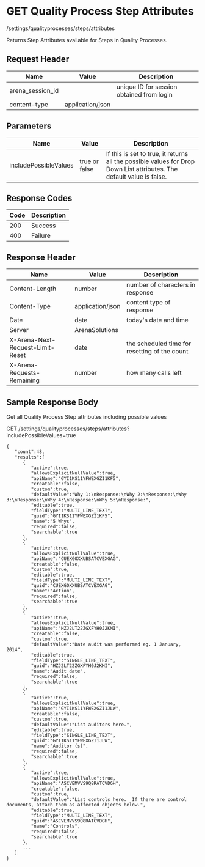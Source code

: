 # GET Quality Process Step Attributes
/settings/qualityprocesses/steps/attributes

Returns    Step Attributes available for Steps  in  Quality Processes. 

## Request Header

| Name<br> | Value<br> | Description<br> |
|  --- |  --- |  --- | 
| arena_session_id<br> |   | unique ID for session obtained from login<br> |
| content-type<br> | application/json<br> |   |

## Parameters

| Name<br> | Value<br> | Description<br> |
|  --- |  --- |  --- | 
| includePossibleValues<br> | true or false<br> | If this is set to true, it returns all the possible values for Drop Down List attributes. The default value is false.<br> |

## Response Codes

| Code<br> | Description<br> |
|  --- |  --- | 
| 200<br> | Success<br> |
| 400<br> | Failure<br> |

## Response Header

| Name<br> | Value<br> | Description<br> |
|  --- |  --- |  --- | 
| Content-Length<br> | number<br> | number of characters in response<br> |
| Content-Type<br> | application/json<br> | content type of response<br> |
| Date<br> | date<br> | today's date and time<br> |
| Server<br> | ArenaSolutions<br> |   |
| X-Arena-Next-Request-Limit-Reset<br> | date<br> | the scheduled time for resetting of the count<br> |
| X-Arena-Requests-Remaining<br> | number<br> | how many calls left<br> |

## Sample Response Body
Get all Quality Process Step attributes including possible values

GET /settings/qualityprocesses/steps/attributes?includePossibleValues=true

```
{
   "count":48,
   "results":[
      {
         "active":true,
         "allowsExplicitNullValue":true,
         "apiName":"GYI1KS11YFWEXGZI1KF5",
         "creatable":false,
         "custom":true,
         "defaultValue":"Why 1:\nResponse:\nWhy 2:\nResponse:\nWhy 3:\nResponse:\nWhy 4:\nResponse:\nWhy 5:\nResponse:",
         "editable":true,
         "fieldType":"MULTI_LINE_TEXT",
         "guid":"GYI1KS11YFWEXGZI1KF5",
         "name":"5 Whys",
         "required":false,
         "searchable":true
      },
      {
         "active":true,
         "allowsExplicitNullValue":true,
         "apiName":"CUEXGOXXUBSATCVEXGAG",
         "creatable":false,
         "custom":true,
         "editable":true,
         "fieldType":"MULTI_LINE_TEXT",
         "guid":"CUEXGOXXUBSATCVEXGAG",
         "name":"Action",
         "required":false,
         "searchable":true
      },
      {
         "active":true,
         "allowsExplicitNullValue":true,
         "apiName":"HZJ2LT22ZGXFYH0J2KMI",
         "creatable":false,
         "custom":true,
         "defaultValue":"Date audit was performed eg. 1 January, 2014",
         "editable":true,
         "fieldType":"SINGLE_LINE_TEXT",
         "guid":"HZJ2LT22ZGXFYH0J2KMI",
         "name":"Audit date",
         "required":false,
         "searchable":true
      },
      {
         "active":true,
         "allowsExplicitNullValue":true,
         "apiName":"GYI1KS11YFWEXGZI1JLW",
         "creatable":false,
         "custom":true,
         "defaultValue":"List auditors here.",
         "editable":true,
         "fieldType":"SINGLE_LINE_TEXT",
         "guid":"GYI1KS11YFWEXGZI1JLW",
         "name":"Auditor (s)",
         "required":false,
         "searchable":true
      },
      {
         "active":true,
         "allowsExplicitNullValue":true,
         "apiName":"ASCVEMVVS9Q8RATCVDGH",
         "creatable":false,
         "custom":true,
         "defaultValue":"List controls here.  If there are control documents, attach them as affected objects below.",
         "editable":true,
         "fieldType":"MULTI_LINE_TEXT",
         "guid":"ASCVEMVVS9Q8RATCVDGH",
         "name":"Controls",
         "required":false,
         "searchable":true
      },
      ...
   ]
}
```
